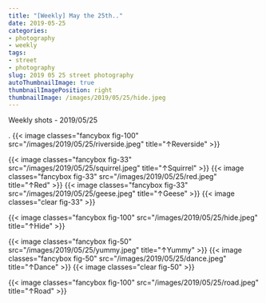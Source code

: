```yaml
---
title: "[Weekly] May the 25th.."
date: 2019-05-25
categories:
- photography
- weekly
tags:
- street
- photography
slug: 2019 05 25 street photography
autoThumbnailImage: true
thumbnailImagePosition: right
thumbnailImage: /images/2019/05/25/hide.jpeg
---
```


Weekly shots - 2019/05/25
<!--more-->

.
{{< image classes="fancybox fig-100" src="/images/2019/05/25/riverside.jpeg"  title="↑Reverside" >}}

{{< image classes="fancybox fig-33" src="/images/2019/05/25/squirrel.jpeg"  title="↑Squirrel" >}}
{{< image classes="fancybox fig-33" src="/images/2019/05/25/red.jpeg"  title="↑Red" >}}
{{< image classes="fancybox fig-33" src="/images/2019/05/25/geese.jpeg"  title="↑Geese" >}}
{{< image classes="clear fig-33" >}}

{{< image classes="fancybox fig-100" src="/images/2019/05/25/hide.jpeg"  title="↑Hide" >}}

{{< image classes="fancybox fig-50" src="/images/2019/05/25/yummy.jpeg"  title="↑Yummy" >}}
{{< image classes="fancybox fig-50" src="/images/2019/05/25/dance.jpeg"  title="↑Dance" >}}
{{< image classes="clear fig-50" >}}

{{< image classes="fancybox fig-100" src="/images/2019/05/25/road.jpeg"  title="↑Road" >}}